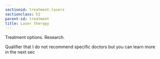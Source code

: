 ```yaml
---
sectionid: treatment-lasers
sectionclass: h2
parent-id: treatment
title: Laser therapy
---
```

Treatment options. Research.

Qualifier that I do not recommend specific doctors but you can learn more in the next sec

